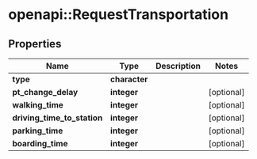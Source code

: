 # openapi::RequestTransportation


## Properties
Name | Type | Description | Notes
------------ | ------------- | ------------- | -------------
**type** | **character** |  | 
**pt_change_delay** | **integer** |  | [optional] 
**walking_time** | **integer** |  | [optional] 
**driving_time_to_station** | **integer** |  | [optional] 
**parking_time** | **integer** |  | [optional] 
**boarding_time** | **integer** |  | [optional] 


